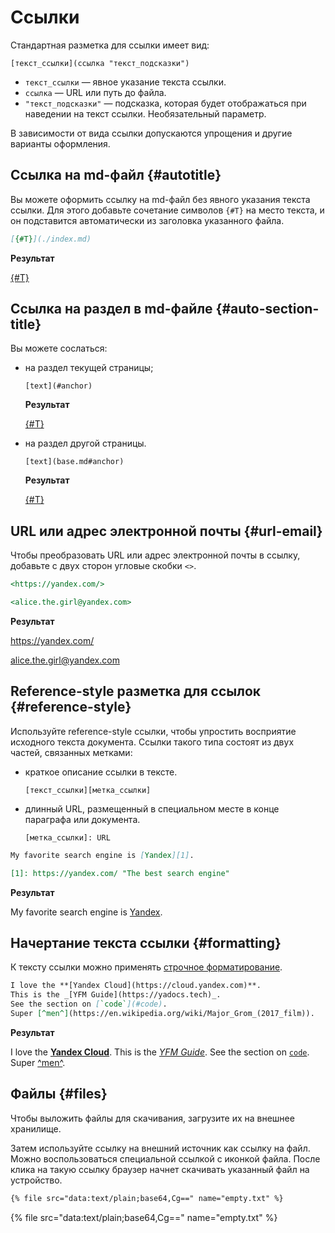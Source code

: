 # Ссылки

Стандартная разметка для ссылки имеет вид:
```
[текст_ссылки](ссылка "текст_подсказки")
```

  * `текст_ссылки` — явное указание текста ссылки.
  * `ссылка` — URL или путь до файла.
  * `"текст_подсказки"` — подсказка, которая будет отображаться при наведении на текст ссылки. Необязательный параметр.

В зависимости от вида ссылки допускаются упрощения и другие варианты оформления.

## Ссылка на md-файл {#autotitle}

Вы можете оформить ссылку на md-файл без явного указания текста ссылки. Для этого добавьте сочетание символов `{#T}` на место текста, и он подставится автоматически из заголовка указанного файла.

```markdown
[{#T}](./index.md)
```

**Результат**

[{#T}](./index.md)

## Ссылка на раздел в md-файле {#auto-section-title}

Вы можете сослаться:

* на раздел текущей страницы;

  `[text](#anchor)`

  **Результат**
  
  [{#T}](#formatting)

* на раздел другой страницы.

  `[text](base.md#anchor)`

  **Результат**

  [{#T}](base.md#headers)

## URL или адрес электронной почты {#url-email}

Чтобы преобразовать URL или адрес электронной почты в ссылку, добавьте с двух сторон угловые скобки `<>`.

```markdown
<https://yandex.com/>

<alice.the.girl@yandex.com>
```

**Результат**

<https://yandex.com/>

<alice.the.girl@yandex.com>

## Reference-style разметка для ссылок {#reference-style}

Используйте reference-style ссылки, чтобы упростить восприятие исходного текста документа. Ссылки такого типа состоят из двух частей, связанных метками:
* краткое описание ссылки в тексте.
  
  `[текст_ссылки][метка_ссылки]`

* длинный URL, размещенный в специальном месте в конце параграфа или документа. 
  
  `[метка_ссылки]: URL`

```markdown
My favorite search engine is [Yandex][1].

[1]: https://yandex.com/ "The best search engine"
```

**Результат**

My favorite search engine is [Yandex][1].

[1]: https://yandex.com/ "The best search engine"

## Начертание текста ссылки {#formatting}

К тексту ссылки можно применять [строчное форматирование](./base.md#line).

```markdown
I love the **[Yandex Cloud](https://cloud.yandex.com)**.
This is the _[YFM Guide](https://yadocs.tech)_.
See the section on [`code`](#code).
Super [^men^](https://en.wikipedia.org/wiki/Major_Grom_(2017_film)).
```

**Результат**

I love the **[Yandex Cloud](https://cloud.yandex.com)**.
This is the _[YFM Guide](https://yadocs.tech)_.
See the section on [`code`](#code).
Super [^men^](https://en.wikipedia.org/wiki/Major_Grom_(2017_film)).

## Файлы {#files}

Чтобы выложить файлы для скачивания, загрузите их на внешнее хранилище. 

Затем используйте ссылку на внешний источник как ссылку на файл. Можно воспользоваться специальной ссылкой с иконкой файла. После клика на такую ссылку браузер начнет скачивать указанный файл на устройство.

```markdown
{% file src="data:text/plain;base64,Cg==" name="empty.txt" %}
```

{% file src="data:text/plain;base64,Cg==" name="empty.txt" %}
